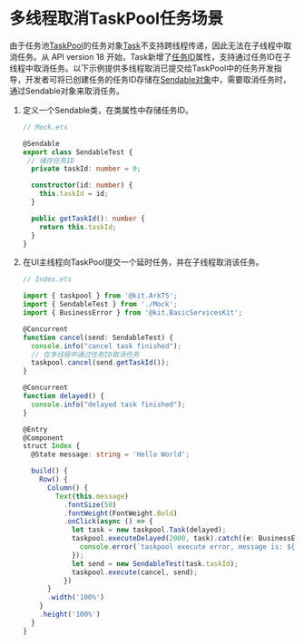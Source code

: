 # 多线程取消TaskPool任务场景

由于任务池[TaskPool](../reference/apis-arkts/js-apis-taskpool.md)的任务对象[Task](../reference/apis-arkts/js-apis-taskpool.md#task)不支持跨线程传递，因此无法在子线程中取消任务。从 API version 18 开始，Task新增了[任务ID](../reference/apis-arkts/js-apis-taskpool.md#属性)属性，支持通过任务ID在子线程中取消任务。以下示例提供多线程取消已提交给TaskPool中的任务开发指导，开发者可将已创建任务的任务ID存储在[Sendable对象](./arkts-sendable.md)中，需要取消任务时，通过Sendable对象来取消任务。

1. 定义一个Sendable类，在类属性中存储任务ID。

   ```ts
   // Mock.ets

   @Sendable
   export class SendableTest {
    // 储存任务ID
     private taskId: number = 0;

     constructor(id: number) {
       this.taskId = id;
     }

     public getTaskId(): number {
       return this.taskId;
     }
   }
   ```

2. 在UI主线程向TaskPool提交一个延时任务，并在子线程取消该任务。

   ```ts
   // Index.ets

   import { taskpool } from '@kit.ArkTS';
   import { SendableTest } from './Mock';
   import { BusinessError } from '@kit.BasicServicesKit';
   
   @Concurrent
   function cancel(send: SendableTest) {
     console.info("cancel task finished");
     // 在多线程中通过任务ID取消任务
     taskpool.cancel(send.getTaskId());
   }
   
   @Concurrent
   function delayed() {
     console.info("delayed task finished");
   }
   
   @Entry
   @Component
   struct Index {
     @State message: string = 'Hello World';
   
     build() {
       Row() {
         Column() {
           Text(this.message)
             .fontSize(50)
             .fontWeight(FontWeight.Bold)
             .onClick(async () => {
               let task = new taskpool.Task(delayed);
               taskpool.executeDelayed(2000, task).catch((e: BusinessError) => {
                 console.error(`taskpool execute error, message is: ${e.message}`); // taskpool execute error, message is: taskpool:: task has been canceled
               });
               let send = new SendableTest(task.taskId);
               taskpool.execute(cancel, send);
             })
         }
         .width('100%')
       }
       .height('100%')
     }
   }
   ```
